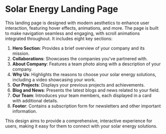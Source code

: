 # Solar Energy Landing Page

This landing page is designed with modern aesthetics to enhance user interaction, featuring hover effects, animations, and more. The page is built to make navigation seamless and engaging, with scroll animations integrated throughout. It includes eight key sections:

1. **Hero Section**: Provides a brief overview of your company and its mission.
2. **Collaborations**: Showcases the companies you've partnered with.
3. **About Company**: Features a team photo along with a description of your company.
4. **Why Us**: Highlights the reasons to choose your solar energy solutions, including a video showcasing your work.
5. **Our Projects**: Displays your previous projects and achievements.
6. **Blog and News**: Presents the latest blogs and news related to your field.
7. **Our Team**: Introduces your team members, each displayed in a card with additional details.
8. **Footer**: Contains a subscription form for newsletters and other important information.

This design aims to provide a comprehensive, interactive experience for users, making it easy for them to connect with your solar energy solutions.
